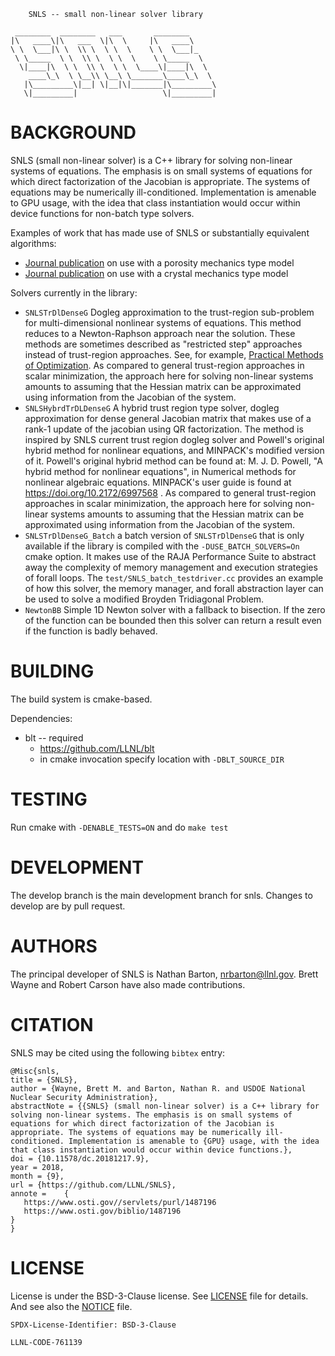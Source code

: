 		SNLS -- small non-linear solver library

	 ________  ________   ___       ________      
	|\   ____\|\   ___  \|\  \     |\   ____\     
	\ \  \___|\ \  \\ \  \ \  \    \ \  \___|_    
	 \ \_____  \ \  \\ \  \ \  \    \ \_____  \   
	  \|____|\  \ \  \\ \  \ \  \____\|____|\  \  
	    ____\_\  \ \__\\ \__\ \_______\____\_\  \ 
	   |\_________\|__| \|__|\|_______|\_________\
	   \|_________|                   \|_________|
	                                              

BACKGROUND
======

SNLS (small non-linear solver) is a C++ library for solving non-linear systems of equations. The emphasis is on small systems of equations for which direct factorization of the Jacobian is appropriate. The systems of equations may be numerically ill-conditioned. Implementation is amenable to GPU usage, with the idea that class instantiation would occur within device functions for non-batch type solvers.

Examples of work that has made use of SNLS or substantially equivalent algorithms:
  * [Journal publication](http://dx.doi.org/10.1063/1.4971654) on use with a porosity mechanics type model
  * [Journal publication](http://dx.doi.org/10.1088/0965-0393/17/3/035003) on use with a crystal mechanics type model

Solvers currently in the library:
  * `SNLSTrDlDenseG` Dogleg approximation to the trust-region sub-problem for multi-dimensional nonlinear systems of equations. This method reduces to a Newton-Raphson approach near the solution. These methods are sometimes described as "restricted step" approaches instead of trust-region approaches. See, for example, [Practical Methods of Optimization](https://doi.org/10.1002/9781118723203). As compared to general trust-region approaches in scalar minimization, the approach here for solving non-linear systems amounts to assuming that the Hessian matrix can be approximated using information from the Jacobian of the system.
  * `SNLSHybrdTrDLDenseG` A hybrid trust region type solver, dogleg approximation for dense general Jacobian matrix that makes use of a rank-1 update of the jacobian using QR factorization. The method is inspired by SNLS current trust region dogleg solver and Powell's original hybrid method for nonlinear equations, and MINPACK's modified version of it. Powell's original hybrid method can be found at: M. J. D. Powell, "A hybrid method for nonlinear equations", in Numerical methods for nonlinear algebraic equations. MINPACK's user guide is found at https://doi.org/10.2172/6997568 . As compared to general trust-region approaches in scalar minimization, the approach here for solving non-linear systems amounts to assuming that the Hessian matrix can be approximated using information from the Jacobian of the system.
  * `SNLSTrDlDenseG_Batch` a batch version of `SNLSTrDlDenseG` that is only available if the library is compiled with the `-DUSE_BATCH_SOLVERS=On` cmake option. It makes use of the RAJA Performance Suite to abstract away the complexity of memory management and execution strategies of forall loops. The `test/SNLS_batch_testdriver.cc` provides an example of how this solver, the memory manager, and forall abstraction layer can be used to solve a modified Broyden Tridiagonal Problem.
  * `NewtonBB` Simple 1D Newton solver with a fallback to bisection. If the zero of the function can be bounded then this solver can return a result even if the function is badly behaved. 

BUILDING
======

The build system is cmake-based.

Dependencies:
* blt -- required
  - https://github.com/LLNL/blt
  - in cmake invocation specify location with `-DBLT_SOURCE_DIR`

TESTING
======

Run cmake with `-DENABLE_TESTS=ON` and do `make test`

DEVELOPMENT
======

The develop branch is the main development branch for snls. Changes to develop are by pull request.

AUTHORS
======

The principal developer of SNLS is Nathan Barton, nrbarton@llnl.gov. Brett Wayne and Robert Carson have also made contributions.

CITATION
======

SNLS may be cited using the following `bibtex` entry:
```
@Misc{snls,
title = {SNLS},
author = {Wayne, Brett M. and Barton, Nathan R. and USDOE National Nuclear Security Administration},
abstractNote = {{SNLS} (small non-linear solver) is a C++ library for solving non-linear systems. The emphasis is on small systems of equations for which direct factorization of the Jacobian is appropriate. The systems of equations may be numerically ill-conditioned. Implementation is amenable to {GPU} usage, with the idea that class instantiation would occur within device functions.},
doi = {10.11578/dc.20181217.9},
year = 2018,
month = {9},
url = {https://github.com/LLNL/SNLS},
annote =    {
   https://www.osti.gov//servlets/purl/1487196
   https://www.osti.gov/biblio/1487196
}
}
```

LICENSE
======

License is under the BSD-3-Clause license. See [LICENSE](LICENSE) file for details. And see also the [NOTICE](NOTICE) file. 

`SPDX-License-Identifier: BSD-3-Clause`

``LLNL-CODE-761139``
